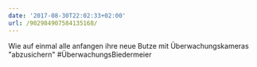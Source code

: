 ```yaml
---
date: '2017-08-30T22:02:33+02:00'
url: /902984907584135168/
---
```

Wie auf einmal alle anfangen ihre neue Butze mit Überwachungskameras "abzusichern" #ÜberwachungsBiedermeier
